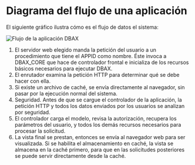 # Diagrama del flujo de una aplicación

El siguiente gráfico ilustra cómo es el flujo de datos el sistema:

![Flujo de la aplicación DBAX](appflowchart.png)

 1. El servidor web elegido manda la petición del usuario a un procedimiento que tiene el APPID como nombre. Éste invoca a DBAX_CORE que hace de controlador frontal e inicializa de los recursos básicos necesarios para ejecutar DBAX.
 2. El enrutador examina la petición HTTP para determinar qué se debe hacer con ella.
 3. Si existe un archivo de caché, se envía directamente al navegador, sin pasar por la ejecución normal del sistema.
 4. Seguridad. Antes de que se cargue el controlador de la aplicación, la petición HTTP y todos los datos enviados por los usuarios se analizan por seguridad.
 5. El controlador carga el modelo, revisa la autorización, recupera los parámetros del usuario, y todos los demás recursos necesarios para procesar la solicitud.
 6. La vista final se prestan, entonces se envía al navegador web para ser visualizada. Si se habilita el almacenamiento en caché, la vista se almacena en la caché primero, para que en las solicitudes posteriores se puede servir directamente desde la caché.





